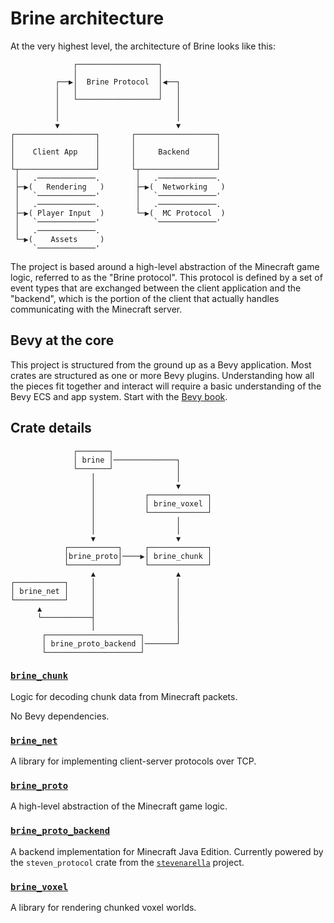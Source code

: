# Brine architecture

At the very highest level, the architecture of Brine looks like this:

```
              ┌──────────────────┐              
              │                  │              
          ┌──▶│  Brine Protocol  │◀──┐          
          │   │                  │   │          
          │   └──────────────────┘   │          
          │                          │          
          │                          │          
          ▼                          ▼          
┌──────────────────┐       ┌──────────────────┐ 
│                  │       │                  │ 
│    Client App    │       │     Backend      │ 
│                  │       │                  │ 
└┬─────────────────┘       └┬─────────────────┘ 
 │   .─────────────.        │   .─────────────. 
 ├─▶(   Rendering   )       ├─▶(  Networking   )
 │   `─────────────'        │   `─────────────' 
 │   .─────────────.        │   .─────────────. 
 ├─▶( Player Input  )       └─▶(  MC Protocol  )
 │   `─────────────'            `─────────────' 
 │   .─────────────.                            
 └─▶(    Assets     )                           
     `─────────────'                            
```

The project is based around a high-level abstraction of the Minecraft game
logic, referred to as the "Brine protocol". This protocol is defined by a set of
event types that are exchanged between the client application and the "backend",
which is the portion of the client that actually handles communicating with
the Minecraft server.

## Bevy at the core

This project is structured from the ground up as a Bevy application. Most crates
are structured as one or more Bevy plugins. Understanding how all the pieces fit
together and interact will require a basic understanding of the Bevy ECS and app
system. Start with the
[Bevy book](https://bevyengine.org/learn/book/introduction/).

## Crate details

```
              ┌───────┐                      
              │ brine │──────────────┐       
              └───────┘              │       
                  │                  │       
                  │                  ▼       
                  │           ┌─────────────┐
                  │           │ brine_voxel │
                  │           └─────────────┘
                  │                  │       
                  │                  │       
                  ▼                  ▼       
            ┌───────────┐     ┌─────────────┐
            │brine_proto│────▶│ brine_chunk │
            └───────────┘     └─────────────┘
                  ▲                  ▲       
┌───────────┐     │                  │       
│ brine_net │     │                  │       
└───────────┘     │                  │       
      ▲           │                  │       
      └───────────┤                  │       
                  │                  │       
       ┌─────────────────────┐       │       
       │ brine_proto_backend │───────┘       
       └─────────────────────┘               
```

### [`brine_chunk`](brine_chunk/)

Logic for decoding chunk data from Minecraft packets.

No Bevy dependencies.

### [`brine_net`](brine_net/)

A library for implementing client-server protocols over TCP.

### [`brine_proto`](brine_proto/)

A high-level abstraction of the Minecraft game logic.

### [`brine_proto_backend`](brine_proto_backend/)

A backend implementation for Minecraft Java Edition. Currently powered by the
`steven_protocol` crate from the
[`stevenarella`](https://github.com/iceiix/stevenarella) project.

### [`brine_voxel`](brine_voxel/)

A library for rendering chunked voxel worlds.
